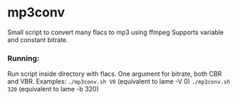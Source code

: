 # mp3conv
Small script to convert many flacs to mp3 using ffmpeg
Supports variable and constant bitrate.
### Running:
Run script inside directory with flacs.
One argument for bitrate, both CBR and VBR.
Examples:
`./mp3conv.sh V0` (equivalent to lame -V 0)
`./mp3conv.sh 320` (equivalent to lame -b 320)
